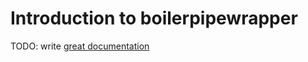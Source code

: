 # Introduction to boilerpipewrapper

TODO: write [great documentation](http://jacobian.org/writing/great-documentation/what-to-write/)

